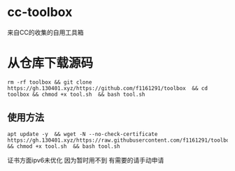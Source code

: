 # cc-toolbox

来自CC的收集的自用工具箱

# 从仓库下载源码
```shell
rm -rf toolbox && git clone https://gh.130401.xyz/https://github.com/f1161291/toolbox  && cd toolbox && chmod +x tool.sh  && bash tool.sh
```



## 使用方法

```shell
apt update -y  && wget -N --no-check-certificate https://gh.130401.xyz/https://raw.githubusercontent.com/f1161291/toolbox/refs/heads/main/tool.sh && chmod +x tool.sh  && bash tool.sh
```

证书方面ipv6未优化 因为暂时用不到 有需要的请手动申请


